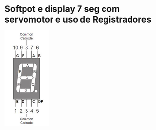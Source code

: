 
# Softpot e display 7 seg com servomotor e uso de Registradores

![](./Display-7-segmentos.jpg)

  

<!--
By Alisson Cavalcante e Silva
23/09/2018
-->
